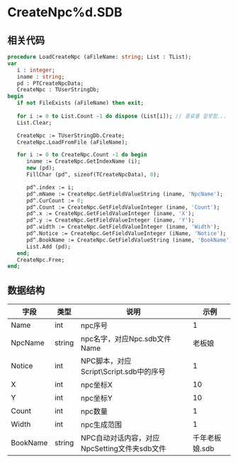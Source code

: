 # CreateNpc%d.SDB

## 相关代码

```pascal
procedure LoadCreateNpc (aFileName: string; List : TList);
var
   i : integer;
   iname : string;
   pd : PTCreateNpcData;
   CreateNpc : TUserStringDb;
begin
   if not FileExists (aFileName) then exit;
   
   for i := 0 to List.Count -1 do dispose (List[i]); // 종료를 잘못함...
   List.Clear;

   CreateNpc := TUserStringDb.Create;
   CreateNpc.LoadFromFile (aFileName);

   for i := 0 to CreateNpc.Count -1 do begin
      iname := CreateNpc.GetIndexName (i);
      new (pd);
      FillChar (pd^, sizeof(TCreateNpcData), 0);

      pd^.index := i;
      pd^.mName := CreateNpc.GetFieldValueString (iname, 'NpcName');
      pd^.CurCount := 0;
      pd^.Count := CreateNpc.GetFieldValueInteger (iname, 'Count');
      pd^.x := CreateNpc.GetFieldValueInteger (iname, 'X');
      pd^.y := CreateNpc.GetFieldValueInteger (iname, 'Y');
      pd^.width := CreateNpc.GetFieldValueInteger (iname, 'Width');
      pd^.Notice := CreateNpc.GetFieldValueInteger (iName, 'Notice');
      pd^.BookName := CreateNpc.GetFieldValueString (iname, 'BookName');      
      List.Add (pd);
   end;
   CreateNpc.Free;
end;
```

## 数据结构

字段|类型|说明|示例
---|---|---|---
Name|int|npc序号|1
NpcName|string|npc名字，对应Npc.sdb文件Name|老板娘
Notice|int|NPC脚本，对应Script\Script.sdb中的序号|1
X|int|npc坐标X|10
Y|int|npc坐标Y|10
Count|int|npc数量|1
Width|int|npc生成范围|1
BookName|string|NPC自动对话内容，对应NpcSetting文件夹sdb文件|千年老板娘.sdb